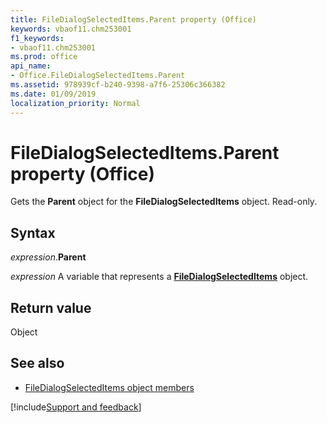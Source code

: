 ```yaml
---
title: FileDialogSelectedItems.Parent property (Office)
keywords: vbaof11.chm253001
f1_keywords:
- vbaof11.chm253001
ms.prod: office
api_name:
- Office.FileDialogSelectedItems.Parent
ms.assetid: 978939cf-b240-9398-a7f6-25306c366382
ms.date: 01/09/2019
localization_priority: Normal
---
```



# FileDialogSelectedItems.Parent property (Office)

Gets the **Parent** object for the **FileDialogSelectedItems** object. Read-only.


## Syntax

_expression_.**Parent**

_expression_ A variable that represents a **[FileDialogSelectedItems](Office.FileDialogSelectedItems.md)** object.


## Return value

Object


## See also

- [FileDialogSelectedItems object members](overview/library-reference/filedialogselecteditems-members-office.md)

[!include[Support and feedback](~/includes/feedback-boilerplate.md)]
